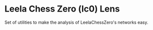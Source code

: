 # Leela Chess Zero (lc0) Lens

Set of utilities to make the analysis of LeelaChessZero's networks easy.
